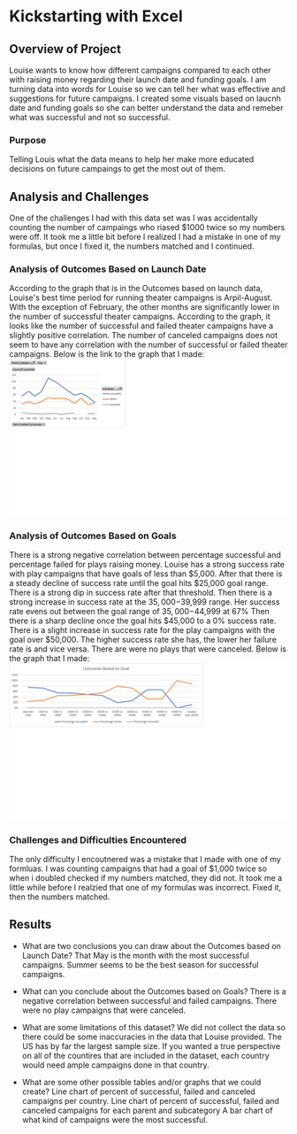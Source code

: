 # Kickstarting with Excel

## Overview of Project
Louise wants to know how different campaigns compared to each other with raising money regarding their launch date and funding goals.
I am turning data into words for Louise so we can tell her what was effective and suggestions for future campaigns. 
I created some visuals based on laucnh date and funding goals so she can better understand the data and remeber what was successful and not so successful. 

### Purpose
Telling Louis what the data means to help her make more educated decisions on future campaings to get the most out of them. 

## Analysis and Challenges
One of the challenges I had with this data set was I was accidentally counting the number of campaings who riased $1000 twice so my numbers were off. 
It took me a little bit before I realized I had a mistake in one of my formulas, but once I fixed it, the numbers matched and I continued. 

### Analysis of Outcomes Based on Launch Date
According to the graph that is in the Outcomes based on launch data, Louise's best time period for running theater campaigns is Arpil-August. 
With the exception of February, the other months are significantly lower in the number of successful theater campaigns. 
According to the graph, it looks like the number of successful and failed theater campaigns have a slightly positive correlation. 
The number of canceled campaigns does not seem to have any correlation with the number of successful or failed theater campaigns.
Below is the link to the graph that I made:
![Theater_Outcomes_vs_Launch.png](https://github.com/JoelS-Pebbles/Kickstarter-analysis/blob/master/Theater_Outcomes_vs_Launch.png)
### Analysis of Outcomes Based on Goals
There is a strong negative correlation between percentage successful and percentage failed for plays raising money. 
Louise has a strong success rate with play campaigns that have goals of less than $5,000. 
After that there is a steady decline of success rate until the goal hits $25,000 goal range. 
There is a strong dip in success rate after that threshold. 
Then there is a strong increase in success rate at the $35,000-$39,999 range. 
Her success rate evens out between the goal range of $35,000-$44,999 at 67%
Then there is a sharp decline once the goal hits $45,000 to a 0% success rate. 
There is a slight increase in success rate for the play campaigns with the goal over $50,000.
The higher success rate she has, the lower her failure rate is and vice versa. 
There are were no plays that were canceled. 
Below is the graph that I made:
![Outcomes_vs_Goals](https://github.com/JoelS-Pebbles/Kickstarter-analysis/blob/master/Outcomes_vs_Goals.png)
### Challenges and Difficulties Encountered
The only difficulty I encoutnered was a mistake that I made with one of my formluas. 
I was counting campaigns that had a goal of $1,000 twice so when i doubled checked if my numbers matched, they did not. 
It took me a little while before I realzied that one of my formulas was incorrect. 
Fixed it, then the numbers matched. 

## Results

- What are two conclusions you can draw about the Outcomes based on Launch Date?
That May is the month with the most successful campaigns. 
Summer seems to be the best season for successful campaigns. 

- What can you conclude about the Outcomes based on Goals?
There is a negative correlation between successful and failed campaigns. 
There were no play campaigns that were canceled. 

- What are some limitations of this dataset?
We did not collect the data so there could be some inaccuracies in the data that Louise provided. 
The US has by far the largest sample size. 
If you wanted a true perspective on all of the countires that are included in the dataset, each country would need ample campaigns done in that country. 

- What are some other possible tables and/or graphs that we could create?
Line chart of percent of successful, failed and canceled campaigns per country. 
Line chart of percent of successful, failed and canceled campaigns for each parent and subcategory
A bar chart of what kind of campaigns were the most successful. 
